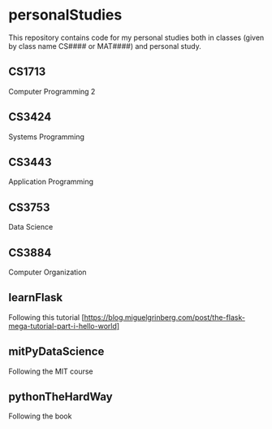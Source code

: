 # personalStudies
This repository contains code for my personal studies both in classes (given by class name CS#### or MAT####) and personal study.

## CS1713
Computer Programming 2

## CS3424
Systems Programming

## CS3443
Application Programming

## CS3753
Data Science

## CS3884
Computer Organization

## learnFlask
Following this tutorial [https://blog.miguelgrinberg.com/post/the-flask-mega-tutorial-part-i-hello-world]

## mitPyDataScience
Following the MIT course

## pythonTheHardWay
Following the book
